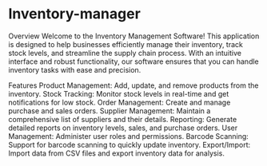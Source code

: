 # Inventory-manager
Overview
Welcome to the Inventory Management Software! This application is designed to help businesses efficiently manage their inventory, track stock levels, and streamline the supply chain process. With an intuitive interface and robust functionality, our software ensures that you can handle inventory tasks with ease and precision.

Features
Product Management: Add, update, and remove products from the inventory.
Stock Tracking: Monitor stock levels in real-time and get notifications for low stock.
Order Management: Create and manage purchase and sales orders.
Supplier Management: Maintain a comprehensive list of suppliers and their details.
Reporting: Generate detailed reports on inventory levels, sales, and purchase orders.
User Management: Administer user roles and permissions.
Barcode Scanning: Support for barcode scanning to quickly update inventory.
Export/Import: Import data from CSV files and export inventory data for analysis.
